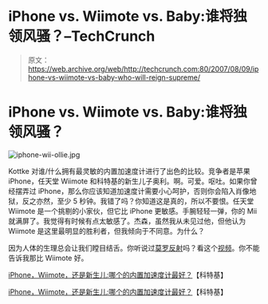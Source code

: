 # iPhone vs. Wiimote vs. Baby:谁将独领风骚？–TechCrunch

> 原文：<https://web.archive.org/web/http://techcrunch.com:80/2007/08/09/iphone-vs-wiimote-vs-baby-who-will-reign-supreme/>

# iPhone vs. Wiimote vs. Baby:谁将独领风骚？

![iphone-wii-ollie.jpg](img/50091fed1b31902d4a71b829e7a8a2ae.png)

Kottke 对谁/什么拥有最灵敏的内置加速度计进行了出色的比较。竞争者是苹果 iPhone，任天堂 Wiimote 和科特基的新生儿子奥利。啊。可爱。呕吐。如果你曾经摆弄过 iPhone，那么你应该知道加速度计需要小心呵护，否则你会陷入肖像地狱，反之亦然，至少 5 秒钟。我错了吗？你知道这是真的，所以不要恨。任天堂 Wiimote 是一个挑剔的小家伙，但它比 iPhone 更敏感。手腕轻轻一弹，你的 Mii 就满屏了。我觉得有时候有点太敏感了。杰森，虽然我从未见过他，但他认为 Wiimote 是这里最明显的胜利者，但我倾向于不同意。为什么？

因为人体的生理总会让我们瞠目结舌。你听说过[莫罗反射](https://web.archive.org/web/20201128072605/http://en.wikipedia.org/wiki/Moro_reflex)吗？看这个[视频](https://web.archive.org/web/20201128072605/http://video.google.com/videoplay?docid=-2508818082092298520)。你不能告诉我那比 Wiimote 好。

[iPhone，Wiimote，还是新生儿:哪个的内置加速度计最好？](https://web.archive.org/web/20201128072605/http://www.kottke.org/07/07/iphone-wii-ollie-accelerometer)【科特基】

[iPhone，Wiimote，还是新生儿:哪个的内置加速度计最好？](https://web.archive.org/web/20201128072605/http://www.kottke.org/07/07/iphone-wii-ollie-accelerometer)【科特基】